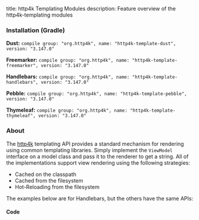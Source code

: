 title: http4k Templating Modules
description: Feature overview of the http4k-templating modules

### Installation (Gradle)
**Dust:** ```compile group: "org.http4k", name: "http4k-template-dust", version: "3.147.0"```

**Freemarker:** ```compile group: "org.http4k", name: "http4k-template-freemarker", version: "3.147.0"```

**Handlebars:** ```compile group: "org.http4k", name: "http4k-template-handlebars", version: "3.147.0"```

**Pebble:** ```compile group: "org.http4k", name: "http4k-template-pebble", version: "3.147.0"```

**Thymeleaf:** ```compile group: "org.http4k", name: "http4k-template-thymeleaf", version: "3.147.0"```

### About
The [http4k] templating API provides a standard mechanism for rendering using common templating libraries. Simply implement the `ViewModel` interface on a model class and pass it to the renderer to get a string. All of the implementations support view rendering using the following strategies:

* Cached on the classpath
* Cached from the filesystem
* Hot-Reloading from the filesystem

The examples below are for Handlebars, but the others have the same APIs:

#### Code  [<img class="octocat"/>](https://github.com/http4k/http4k/blob/master/src/docs/guide/modules/templating/example.kt)

 <script src="https://gist-it.appspot.com/https://github.com/http4k/http4k/blob/master/src/docs/guide/modules/templating/example.kt"></script>

[http4k]: https://http4k.org
